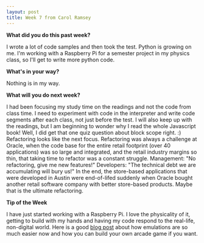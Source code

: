 ```yaml
---
layout: post
title: Week 7 from Carol Ramsey
---
```


**What did you do this past week?**

I wrote a lot of code samples and then took the test. Python is growing on me. I'm working with a Raspberry Pi for a semester project in my physics class, so I'll get to write more python code. 

**What's in your way?**

Nothing is in my way.     

**What will you do next week?**

I had been focusing my study time on the readings and not the code from class time. I need to experiment with code in the interpreter and write code segments after each class, not just before the test. I will also keep up with the readings, but I am beginning to wonder why I read the whole Javascript book! Well, I did get that one quiz question about block scope right. :) Refactoring looks like the next focus. Refactoring was always a challenge at Oracle, when the code base for the entire retail footprint (over 40 applications) was so large and integrated, and the retail industry margins so thin, that taking time to refactor was a constant struggle. Management: "No refactoring, give me new features!" Developers: "The technical debt we are accumulating will bury us!" In the end, the store-based applications that were developed in Austin were end-of-lifed suddenly when Oracle bought another retail software company with better store-based products. Maybe that is the ultimate refactoring.

**Tip of the Week**

I have just started working with a Raspberry Pi. I love the physicality of it, getting to build with my hands and having my code respond to the real-life, non-digital world. Here is a good <a href = "https://blog.codinghorror.com/the-raspberry-pi-has-revolutionized-emulation/">blog post</a> about how emulations are so much easier now and how you can build your own arcade game if you want. 



